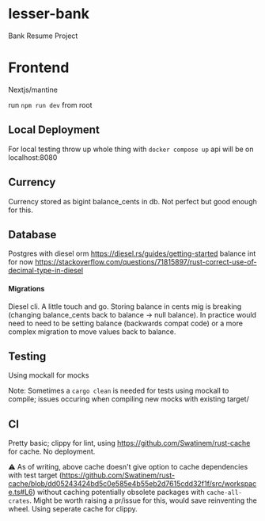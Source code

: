 # lesser-bank

Bank Resume Project

# Frontend

Nextjs/mantine

run ```npm run dev``` from root

## Local Deployment

For local testing throw up whole thing with
`docker compose up`
api will be on localhost:8080

## Currency
Currency stored as bigint balance_cents in db. Not perfect but good enough for this.

## Database

Postgres with diesel orm
<https://diesel.rs/guides/getting-started>
balance int for now <https://stackoverflow.com/questions/71815897/rust-correct-use-of-decimal-type-in-diesel>

#### Migrations
Diesel cli. A little touch and go. Storing balance in cents mig is breaking (changing balance_cents back to balance -> null balance). In practice would need to need to be setting balance (backwards compat code) or a more complex migration to move values back to balance. 

## Testing
Using mockall for mocks

Note: Sometimes a `cargo clean` is needed for tests using mockall to compile; issues occuring when compiling new mocks with existing target/

## CI
Pretty basic; clippy for lint, using <https://github.com/Swatinem/rust-cache> for cache. No deployment.

:warning: As of writing, above cache doesn't give option to cache dependencies with test target (<https://github.com/Swatinem/rust-cache/blob/dd05243424bd5c0e585e4b55eb2d7615cdd32f1f/src/workspace.ts#L6>) without caching potentially obsolete packages with ```cache-all-crates```. Might be worth raising a pr/issue for this, would save reinventing the wheel. Using seperate cache for clippy.